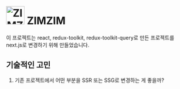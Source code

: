 # <img src="./src/assets/icon/icon.svg" alt="ZIMZIM" width="50" color="black"/> ZIMZIM

이 프로젝트는 react, redux-toolkit, redux-toolkit-query로 만든 프로젝트를 next.js로 변경하기 위해 만들었습니다.

## 기술적인 고민

1. 기존 프로젝트에서 어떤 부분을 SSR 또는 SSG로 변경하는 게 좋을까?
